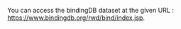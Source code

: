 You can access the bindingDB dataset at the given URL : https://www.bindingdb.org/rwd/bind/index.jsp.
